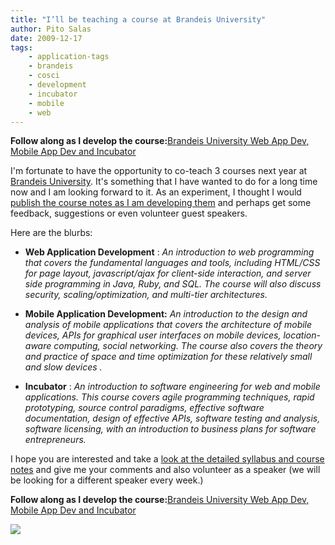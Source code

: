 ```yaml
---
title: "I’ll be teaching a course at Brandeis University"
author: Pito Salas
date: 2009-12-17
tags:
    - application-tags
    - brandeis
    - cosci
    - development
    - incubator
    - mobile
    - web
---
```




**Follow along as I develop the course:**[Brandeis University Web App Dev,
Mobile App Dev and
Incubator](<http://docs.google.com/View?id=ah8kcntpcgb9_29dpdk3thp>)

I'm fortunate to have the opportunity to co-teach 3 courses next year at
[Brandeis University](<http://www.brandeis.edu>). It's something that I have
wanted to do for a long time now and I am looking forward to it. As an
experiment, I thought I would [publish the course notes as I am developing
them](<http://docs.google.com/View?id=ah8kcntpcgb9_29dpdk3thp>) and perhaps
get some feedback, suggestions or even volunteer guest speakers.

Here are the blurbs:

  * **Web Application Development** : _An introduction to web programming that covers the fundamental languages and tools, including HTML/CSS for page layout, javascript/ajax for client-side interaction, and server side programming in Java, Ruby, and SQL. The course will also discuss security, scaling/optimization, and multi-tier architectures._

  * **Mobile Application Development:** _An introduction to the design and analysis of mobile applications that covers the architecture of mobile devices, APIs for graphical user interfaces on mobile devices, location-aware computing, social networking. The course also covers the theory and practice of space and time optimization for these relatively small and slow devices _.__

  * **Incubator** : _An introduction to software engineering for web and mobile applications. This course covers agile programming techniques, rapid prototyping, source control paradigms, effective software documentation, design of effective APIs, software testing and analysis, software licensing, with an introduction to business plans for software entrepreneurs._

I hope you are interested and take a [look at the detailed syllabus and course
notes](<http://docs.google.com/View?id=ah8kcntpcgb9_29dpdk3thp>) and give me
your comments and also volunteer as a speaker (we will be looking for a
different speaker every week.)

**Follow along as I develop the course:**[Brandeis University Web App Dev,
Mobile App Dev and
Incubator](<http://docs.google.com/View?id=ah8kcntpcgb9_29dpdk3thp>)

![](https://i0.wp.com/img.zemanta.com/pixy.gif?w=584)


